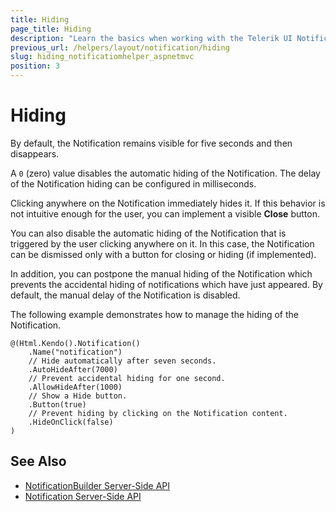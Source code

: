 ```yaml
---
title: Hiding
page_title: Hiding
description: "Learn the basics when working with the Telerik UI Notification HtmlHelper for {{ site.framework }}."
previous_url: /helpers/layout/notification/hiding
slug: hiding_notificatiomhelper_aspnetmvc
position: 3
---
```


# Hiding

By default, the Notification remains visible for five seconds and then disappears.

A `0` (zero) value disables the automatic hiding of the Notification. The delay of the Notification hiding can be configured in milliseconds.

Clicking anywhere on the Notification immediately hides it. If this behavior is not intuitive enough for the user, you can implement a visible **Close** button.

You can also disable the automatic hiding of the Notification that is triggered by the user clicking anywhere on it. In this case, the Notification can be dismissed only with a button for closing or hiding (if implemented).

In addition, you can postpone the manual hiding of the Notification which prevents the accidental hiding of notifications which have just appeared. By default, the manual delay of the Notification is disabled.

The following example demonstrates how to manage the hiding of the Notification.

    @(Html.Kendo().Notification()
        .Name("notification")
        // Hide automatically after seven seconds.
        .AutoHideAfter(7000)
        // Prevent accidental hiding for one second.
        .AllowHideAfter(1000)
        // Show a Hide button.
        .Button(true)
        // Prevent hiding by clicking on the Notification content.
        .HideOnClick(false)
    )

## See Also

* [NotificationBuilder Server-Side API](/api/Kendo.Mvc.UI.Fluent/NotificationBuilder)
* [Notification Server-Side API](/api/notification)

